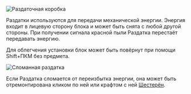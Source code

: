 ![Раздаточная коробка](block:betterwithmods:wooden_gearbox)

Раздатки используются для передачи механической энергии.
Энергия входит в лицевую сторону блока и может быть снята с любой другой стороны.
При получении сигнала красной пыли Раздатка перестаёт передавать энергию.

Для облегчения установки блок может быть повёрнут при помощи Shift+ПКМ без предмета.

![Сломанная раздатка](block:betterwithmods:wooden_broken_gearbox)

Если Раздатка сломается от переизбытка энергии, она может быть отремонтирована кликом по ней или крафтом с ней [Шестерён](../items/gear.md).
